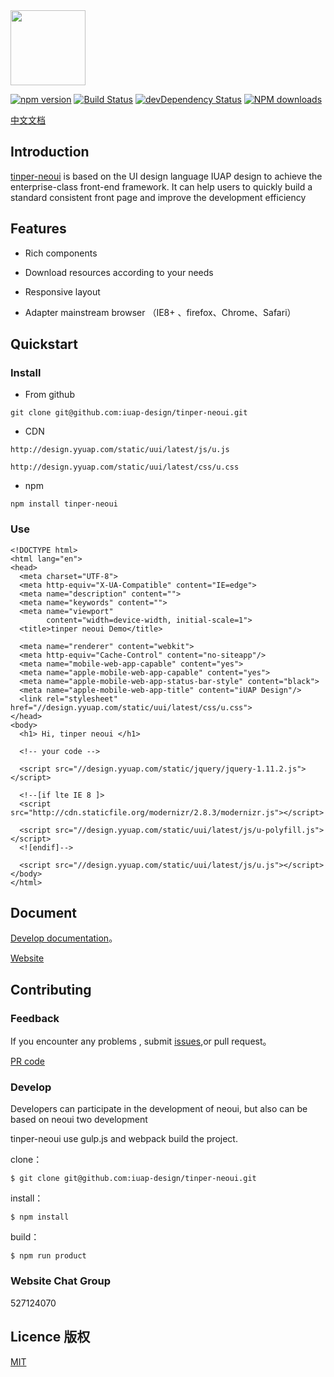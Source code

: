 <img src="http://tinper.org/assets/images/neouik.png" width="120" style="max-width:100%;"/>


[![npm version](https://img.shields.io/npm/v/tinper-neoui.svg)](https://www.npmjs.com/package/tinper-neoui)
[![Build Status](https://img.shields.io/travis/iuap-design/tinper-neoui/master.svg)](https://travis-ci.org/iuap-design/tinper-neoui)
[![devDependency Status](https://img.shields.io/david/dev/iuap-design/tinper-neoui.svg)](https://david-dm.org/iuap-design/tinper-neoui#info=devDependencies)
[![NPM downloads](http://img.shields.io/npm/dm/tinper-neoui.svg?style=flat)](https://npmjs.org/package/tinper-neoui)


[中文文档](./README_CN.md)
##  Introduction
[tinper-neoui](http://tinper.org/dist/neoui/index.html)  is based on the UI design language IUAP design to achieve the enterprise-class front-end framework. It can help users to quickly build a standard consistent front page and improve the development efficiency


## Features


* Rich components

* Download resources according to your needs

* Responsive layout

* Adapter mainstream browser （IE8+ 、firefox、Chrome、Safari）


## Quickstart

### Install

- From github
```
git clone git@github.com:iuap-design/tinper-neoui.git
```

- CDN
```
http://design.yyuap.com/static/uui/latest/js/u.js

http://design.yyuap.com/static/uui/latest/css/u.css
```
- npm

```
npm install tinper-neoui
```


### Use

```
<!DOCTYPE html>
<html lang="en">
<head>
  <meta charset="UTF-8">
  <meta http-equiv="X-UA-Compatible" content="IE=edge">
  <meta name="description" content="">
  <meta name="keywords" content="">
  <meta name="viewport"
        content="width=device-width, initial-scale=1">
  <title>tinper neoui Demo</title>

  <meta name="renderer" content="webkit">
  <meta http-equiv="Cache-Control" content="no-siteapp"/>
  <meta name="mobile-web-app-capable" content="yes">
  <meta name="apple-mobile-web-app-capable" content="yes">
  <meta name="apple-mobile-web-app-status-bar-style" content="black">
  <meta name="apple-mobile-web-app-title" content="iUAP Design"/>
  <link rel="stylesheet" href="//design.yyuap.com/static/uui/latest/css/u.css">
</head>
<body>
  <h1> Hi, tinper neoui </h1>

  <!-- your code -->

  <script src="//design.yyuap.com/static/jquery/jquery-1.11.2.js"></script>
	
  <!--[if lte IE 8 ]>
  <script src="http://cdn.staticfile.org/modernizr/2.8.3/modernizr.js"></script>

  <script src="//design.yyuap.com/static/uui/latest/js/u-polyfill.js"></script>
  <![endif]-->
	
  <script src="//design.yyuap.com/static/uui/latest/js/u.js"></script>
</body>
</html>
```
## Document

[Develop documentation](http://tinper.org/dist/neoui/global/README.html)。

[Website](http://tinper.org)

## Contributing


### Feedback

If you encounter any problems , submit [issues](https://github.com/iuap-design/tinper-neoui/issues),or pull request。

[PR code](CONTRIBUTING.md)

### Develop

Developers can participate in the development of neoui,  but also can be based on neoui two development


tinper-neoui use gulp.js and webpack build the project.


clone：

```
$ git clone git@github.com:iuap-design/tinper-neoui.git
```

install：

```
$ npm install
```

build：

```
$ npm run product
```

### Website Chat Group

527124070

## Licence 版权

[MIT](./LICENSE)
